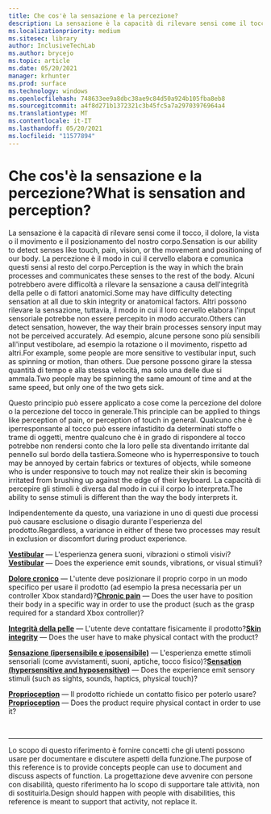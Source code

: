 ```yaml
---
title: Che cos'è la sensazione e la percezione?
description: La sensazione è la capacità di rilevare sensi come il tocco, il dolore, la vista o il movimento e il posizionamento del nostro corpo.
ms.localizationpriority: medium
ms.sitesec: library
author: InclusiveTechLab
ms.author: brycejo
ms.topic: article
ms.date: 05/20/2021
manager: krhunter
ms.prod: surface
ms.technology: windows
ms.openlocfilehash: 748633ee9a8dbc38ae9c84d50a924b105fba8eb8
ms.sourcegitcommit: a4f8d271b1372321c3b45fc5a7a29703976964a4
ms.translationtype: MT
ms.contentlocale: it-IT
ms.lasthandoff: 05/20/2021
ms.locfileid: "11577894"
---
```

# <a name="what-is-sensation-and-perception"></a><span data-ttu-id="87f7b-103">Che cos'è la sensazione e la percezione?</span><span class="sxs-lookup"><span data-stu-id="87f7b-103">What is sensation and perception?</span></span>

<span data-ttu-id="87f7b-104">La sensazione è la capacità di rilevare sensi come il tocco, il dolore, la vista o il movimento e il posizionamento del nostro corpo.</span><span class="sxs-lookup"><span data-stu-id="87f7b-104">Sensation is our ability to detect senses like touch, pain, vision, or the movement and positioning of our body.</span></span> <span data-ttu-id="87f7b-105">La percezione è il modo in cui il cervello elabora e comunica questi sensi al resto del corpo.</span><span class="sxs-lookup"><span data-stu-id="87f7b-105">Perception is the way in which the brain processes and communicates these senses to the rest of the body.</span></span> <span data-ttu-id="87f7b-106">Alcuni potrebbero avere difficoltà a rilevare la sensazione a causa dell'integrità della pelle o di fattori anatomici.</span><span class="sxs-lookup"><span data-stu-id="87f7b-106">Some may have difficulty detecting sensation at all due to skin integrity or anatomical factors.</span></span> <span data-ttu-id="87f7b-107">Altri possono rilevare la sensazione, tuttavia, il modo in cui il loro cervello elabora l'input sensoriale potrebbe non essere percepito in modo accurato.</span><span class="sxs-lookup"><span data-stu-id="87f7b-107">Others can detect sensation, however, the way their brain processes sensory input may not be perceived accurately.</span></span> <span data-ttu-id="87f7b-108">Ad esempio, alcune persone sono più sensibili all'input vestibolare, ad esempio la rotazione o il movimento, rispetto ad altri.</span><span class="sxs-lookup"><span data-stu-id="87f7b-108">For example, some people are more sensitive to vestibular input, such as spinning or motion, than others.</span></span> <span data-ttu-id="87f7b-109">Due persone possono girare la stessa quantità di tempo e alla stessa velocità, ma solo una delle due si ammala.</span><span class="sxs-lookup"><span data-stu-id="87f7b-109">Two people may be spinning the same amount of time and at the same speed, but only one of the two gets sick.</span></span>

<span data-ttu-id="87f7b-110">Questo principio può essere applicato a cose come la percezione del dolore o la percezione del tocco in generale.</span><span class="sxs-lookup"><span data-stu-id="87f7b-110">This principle can be applied to things like perception of pain, or perception of touch in general.</span></span> <span data-ttu-id="87f7b-111">Qualcuno che è iperresponsante al tocco può essere infastidito da determinati stoffe o trame di oggetti, mentre qualcuno che è in grado di rispondere al tocco potrebbe non rendersi conto che la loro pelle sta diventando irritante dal pennello sul bordo della tastiera.</span><span class="sxs-lookup"><span data-stu-id="87f7b-111">Someone who is hyperresponsive to touch may be annoyed by certain fabrics or textures of objects, while someone who is under responsive to touch may not realize their skin is becoming irritated from brushing up against the edge of their keyboard.</span></span> <span data-ttu-id="87f7b-112">La capacità di percepire gli stimoli è diversa dal modo in cui il corpo lo interpreta.</span><span class="sxs-lookup"><span data-stu-id="87f7b-112">The ability to sense stimuli is different than the way the body interprets it.</span></span>

<span data-ttu-id="87f7b-113">Indipendentemente da questo, una variazione in uno di questi due processi può causare esclusione o disagio durante l'esperienza del prodotto.</span><span class="sxs-lookup"><span data-stu-id="87f7b-113">Regardless, a variance in either of these two processes may result in exclusion or discomfort during product experience.</span></span>

<span data-ttu-id="87f7b-114">**[Vestibular](sensation-perception-vestibular.md)** &mdash; L'esperienza genera suoni, vibrazioni o stimoli visivi?</span><span class="sxs-lookup"><span data-stu-id="87f7b-114">**[Vestibular](sensation-perception-vestibular.md)** &mdash; Does the experience emit sounds, vibrations, or visual stimuli?</span></span>

<span data-ttu-id="87f7b-115">**[Dolore cronico](sensation-perception-chronic-pain.md)** &mdash; L'utente deve posizionare il proprio corpo in un modo specifico per usare il prodotto (ad esempio la presa necessaria per un controller Xbox standard)?</span><span class="sxs-lookup"><span data-stu-id="87f7b-115">**[Chronic pain](sensation-perception-chronic-pain.md)** &mdash; Does the user have to position their body in a specific way in order to use the product (such as the grasp required for a standard Xbox controller)?</span></span>

<span data-ttu-id="87f7b-116">**[Integrità della pelle](sensation-perception-skin-integrity.md)** &mdash; L'utente deve contattare fisicamente il prodotto?</span><span class="sxs-lookup"><span data-stu-id="87f7b-116">**[Skin integrity](sensation-perception-skin-integrity.md)** &mdash; Does the user have to make physical contact with the product?</span></span>

<span data-ttu-id="87f7b-117">**[Sensazione (ipersensibile e iposensibile)](sensation-perception-sensation.md)** &mdash; L'esperienza emette stimoli sensoriali (come avvistamenti, suoni, aptiche, tocco fisico)?</span><span class="sxs-lookup"><span data-stu-id="87f7b-117">**[Sensation (hypersensitive and hyposensitive)](sensation-perception-sensation.md)** &mdash; Does the experience emit sensory stimuli (such as sights, sounds, haptics, physical touch)?</span></span>

<span data-ttu-id="87f7b-118">**[Proprioception](sensation-perception-proprioception.md)** &mdash; Il prodotto richiede un contatto fisico per poterlo usare?</span><span class="sxs-lookup"><span data-stu-id="87f7b-118">**[Proprioception](sensation-perception-proprioception.md)** &mdash; Does the product require physical contact in order to use it?</span></span>

&nbsp;

[comment]: # (Piè di pagina)
___
<span data-ttu-id="87f7b-120">Lo scopo di questo riferimento è fornire concetti che gli utenti possono usare per documentare e discutere aspetti della funzione.</span><span class="sxs-lookup"><span data-stu-id="87f7b-120">The purpose of this reference is to provide concepts people can use to document and discuss aspects of function.</span></span> <span data-ttu-id="87f7b-121">La progettazione deve avvenire con persone con disabilità, questo riferimento ha lo scopo di supportare tale attività, non di sostituirla.</span><span class="sxs-lookup"><span data-stu-id="87f7b-121">Design should happen with people with disabilities, this reference is meant to support that activity, not replace it.</span></span> 